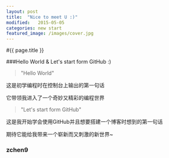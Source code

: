 ```yaml
---
layout: post
title:  "Nice to meet U :)"
modified:   2015-05-05
categories: new start
featured_image: /images/cover.jpg
---
```

#{{ page.title }}

###Hello World & Let's start form GitHub :)

> "Hello World"

<p>这是初学编程时在控制台上输出的第一句话</p>

<p>它带领我进入了一个奇妙又精彩的编程世界</p>

> "Let's start form GitHub"

<p>这是我开始学会使用GitHub并且想要搭建一个博客时想到的第一句话</p>

<p>期待它能给我带来一个崭新而又刺激的新世界~</p>

<h3>zchen9 </h3>